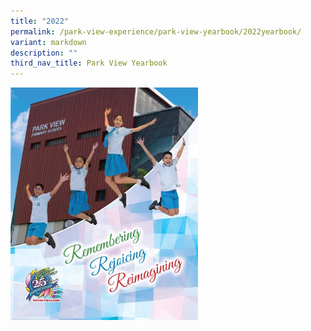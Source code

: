 ```yaml
---
title: "2022"
permalink: /park-view-experience/park-view-yearbook/2022yearbook/
variant: markdown
description: ""
third_nav_title: Park View Yearbook
---
```

<a href="https://go.gov.sg/pvps-2022-yearbook"><img style="width:300px;height:px219;" alt="HTML tutorial" src="/images/pages%20from%20park%20view%20primary%20school%20(high%20res)%20new.jpg"></a>